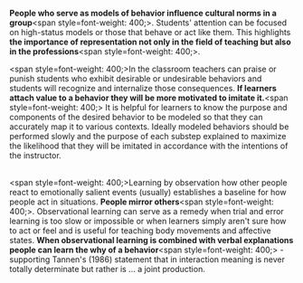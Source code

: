 **People who serve as models of behavior influence cultural norms in a group**<span style=font-weight: 400;>. Students' attention can be focused on high-status models or those that behave or act like them. This highlights </span>**the importance of representation not only in the field of teaching but also in the professions**<span style=font-weight: 400;>.</span>

<span style=font-weight: 400;>In the classroom teachers can praise or punish students who exhibit desirable or undesirable behaviors and students will recognize and internalize those consequences. </span>**If learners attach value to a behavior they will be more motivated to imitate it.**<span style=font-weight: 400;> It is helpful for learners to know the purpose and components of the desired behavior to be modeled so that they can accurately map it to various contexts. Ideally modeled behaviors should be performed slowly and the purpose of each substep explained to maximize the likelihood that they will be imitated in accordance with the intentions of the instructor. </span></p>  <p><br><span style=font-weight: 400;>Learning by observation how other people react to emotionally salient events (usually) establishes a baseline for how people act in situations. </span>**People mirror others**<span style=font-weight: 400;>. Observational learning can serve as a remedy when trial and error learning is too slow or impossible or when learners simply aren't sure how to act or feel and is useful for teaching body movements and affective states. </span>**When observational learning is combined with verbal explanations people can learn the why of a behavior**<span style=font-weight: 400;> - supporting Tannen's (1986) statement that in interaction meaning is never totally determinate but rather is ... a joint production.</span>